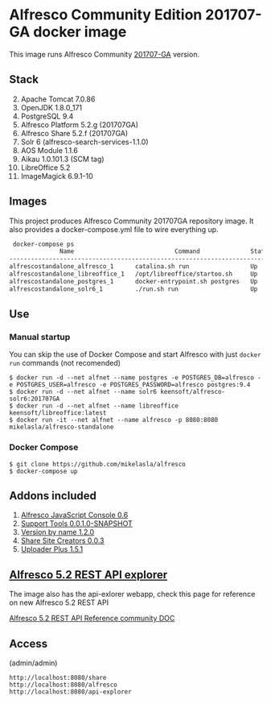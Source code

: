 # Alfresco Community Edition 201707-GA docker image

This image runs Alfresco Community [201707-GA](https://community.alfresco.com/docs/DOC-7034-alfresco-community-edition-201704-ga-release) version. 

## Stack

2. Apache Tomcat 7.0.86
3. OpenJDK 1.8.0_171
4. PostgreSQL 9.4
5. Alfresco Platform 5.2.g (201707GA)
6. Alfresco Share 5.2.f (201707GA)
7. Solr 6 (alfresco-search-services-1.1.0)
8. AOS Module 1.1.6
9. Aikau 1.0.101.3 (SCM tag)
10. LibreOffice 5.2 
11. ImageMagick 6.9.1-10

## Images

This project produces Alfresco Community 201707GA repository image. It also provides a docker-compose.yml file to wire everything up.

```bash
 docker-compose ps
              Name                            Command              State           Ports         
-------------------------------------------------------------------------------------------------
alfrescostandalone_alfresco_1      catalina.sh run                 Up      0.0.0.0:8080->8080/tcp
alfrescostandalone_libreoffice_1   /opt/libreoffice/startoo.sh     Up      8100/tcp              
alfrescostandalone_postgres_1      docker-entrypoint.sh postgres   Up      5432/tcp              
alfrescostandalone_solr6_1         ./run.sh run                    Up      8983/tcp 
```

## Use

### Manual startup

You can skip the use of Docker Compose and start Alfresco with just `docker run` commands (not recomended)

~~~~~
$ docker run -d --net alfnet --name postgres -e POSTGRES_DB=alfresco -e POSTGRES_USER=alfresco -e POSTGRES_PASSWORD=alfresco postgres:9.4
$ docker run -d --net alfnet --name solr6 keensoft/alfresco-solr6:201707GA
$ docker run -d --net alfnet --name libreoffice keensoft/libreoffice:latest
$ docker run -it --net alfnet --name alfresco -p 8080:8080 mikelasla/alfresco-standalone
~~~~~

### Docker Compose

~~~~~
$ git clone https://github.com/mikelasla/alfresco
$ docker-compose up
~~~~~

## Addons included

1. [Alfresco JavaScript Console 0.6](https://github.com/share-extras/js-console)
2. [Support Tools 0.0.1.0-SNAPSHOT](https://github.com/OrderOfTheBee/ootbee-support-tools)
3. [Version by name 1.2.0](https://github.com/keensoft/alfresco-version-by-name)
4. [Share Site Creators 0.0.3](https://github.com/jpotts/share-site-creators)
5. [Uploader Plus 1.5.1](https://github.com/softwareloop/uploader-plus)

## [Alfresco 5.2 REST API explorer](https://github.com/Alfresco/rest-api-explorer)

The image also has the api-exlorer webapp, check this page for reference on new Alfresco 5.2 REST API

[Alfresco 5.2 REST API Reference community DOC](https://community.alfresco.com/docs/DOC-6532-alfresco-52-rest-apis)

## Access

(admin/admin)

~~~~~
http://localhost:8080/share
http://localhost:8080/alfresco
http://localhost:8080/api-explorer
~~~~~
